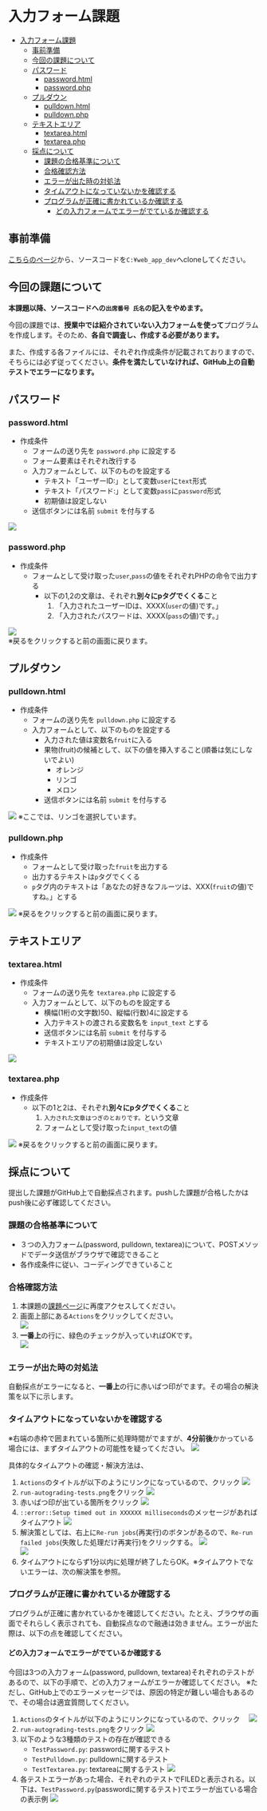 ﻿# 入力フォーム課題

- [入力フォーム課題](#入力フォーム課題)
  - [事前準備](#事前準備)
  - [今回の課題について](#今回の課題について)
  - [パスワード](#パスワード)
    - [password.html](#passwordhtml)
    - [password.php](#passwordphp)
  - [プルダウン](#プルダウン)
    - [pulldown.html](#pulldownhtml)
    - [pulldown.php](#pulldownphp)
  - [テキストエリア](#テキストエリア)
    - [textarea.html](#textareahtml)
    - [textarea.php](#textareaphp)
  - [採点について](#採点について)
    - [課題の合格基準について](#課題の合格基準について)
    - [合格確認方法](#合格確認方法)
    - [エラーが出た時の対処法](#エラーが出た時の対処法)
    - [タイムアウトになっていないかを確認する](#タイムアウトになっていないかを確認する)
    - [プログラムが正確に書かれているか確認する](#プログラムが正確に書かれているか確認する)
      - [どの入力フォームでエラーがでているか確認する](#どの入力フォームでエラーがでているか確認する)

## 事前準備

[こちらのページ](https://classroom.github.com/a/js1MUStN)から、ソースコードを`C:¥web_app_dev`へcloneしてください。

## 今回の課題について

**本課題以降、ソースコードへの`出席番号 氏名`の記入をやめます。**

今回の課題では、**授業中では紹介されていない入力フォームを使って**プログラムを作成します。そのため、**各自で調査し、作成する必要があります。**

また、作成する各ファイルには、それぞれ作成条件が記載されておりますので、そちらには必ず従ってください。**条件を満たしていなければ、GitHub上の自動テストでエラーになります。**

## パスワード

### password.html

- 作成条件
  - フォームの送り先を `password.php` に設定する
  - フォーム要素はそれぞれ改行する
  - 入力フォームとして、以下のものを設定する
    - テキスト「ユーザーID:」として変数`user`に`text`形式
    - テキスト「パスワード:」として変数`pass`に`password`形式
    - 初期値は設定しない
  - 送信ボタンには名前 `submit` を付与する

![](./images/password_html_display.png)

### password.php

- 作成条件
  - フォームとして受け取った`user`,`pass`の値をそれぞれPHPの命令で出力する
    - 以下の1,2の文章は、それぞれ**別々にpタグでくくる**こと
      1. 「入力されたユーザーIDは、XXXX(`user`の値)です。」
      2. 「入力されたパスワードは、XXXX(`pass`の値)です。」

![](./images/password_php_display.png)<br>
※戻るをクリックすると前の画面に戻ります。

## プルダウン

### pulldown.html

- 作成条件
  - フォームの送り先を `pulldown.php` に設定する
  - 入力フォームとして、以下のものを設定する
    - 入力された値は変数名`fruit`に入る
    - 果物(fruit)の候補として、以下の値を挿入すること(順番は気にしないでよい)
      - オレンジ
      - リンゴ
      - メロン
    - 送信ボタンには名前 `submit` を付与する

![](./images/pulldown_html_display.png)
※ここでは、リンゴを選択しています。

### pulldown.php

- 作成条件
    - フォームとして受け取った`fruit`を出力する
    - 出力するテキストは`p`タグでくくる
    - `p`タグ内のテキストは「あなたの好きなフルーツは、XXX(`fruit`の値)ですね。」とする
  
![](./images/pulldown_php_display.png)
※戻るをクリックすると前の画面に戻ります。

## テキストエリア

### textarea.html

- 作成条件
  - フォームの送り先を `textarea.php` に設定する
  - 入力フォームとして、以下のものを設定する
    - 横幅(1桁の文字数)50、縦幅(行数)4に設定する
    - 入力テキストの渡される変数名を `input_text` とする
    - 送信ボタンには名前 `submit` を付与する
    - テキストエリアの初期値は設定しない

![](./images/textarea_html_display.png)

### textarea.php

- 作成条件
  - 以下の1と2は、それぞれ**別々にpタグでくくる**こと
    1. `入力された文章はつぎのとおりです。`という文章
    2. フォームとして受け取った`input_text`の値

![](./images/textarea_php_display.png)
※戻るをクリックすると前の画面に戻ります。

## 採点について

提出した課題がGitHub上で自動採点されます。pushした課題が合格したかはpush後に必ず確認してください。

### 課題の合格基準について

- ３つの入力フォーム(password, pulldown, textarea)について、POSTメソッドでデータ送信がブラウザで確認できること
- 各作成条件に従い、コーディングできていること

### 合格確認方法

1. 本課題の[課題ページ](https://classroom.github.com/a/js1MUStN)に再度アクセスしてください。
2. 画面上部にある`Actions`をクリックしてください。<br>
![](./images/acions.png)
1. **一番上**の行に、緑色のチェックが入っていればOKです。<br>
![](./images/pass.png)

### エラーが出た時の対処法

自動採点がエラーになると、**一番上**の行に赤いばつ印がでます。その場合の解決策を以下に示します。

### タイムアウトになっていないかを確認する

※右端の赤枠で囲まれている箇所に処理時間がでますが、**4分前後**かかっている場合には、まずタイムアウトの可能性を疑ってください。
![](./images/timeout.png)

具体的なタイムアウトの確認・解決方法は、

  1. `Actions`のタイトルが以下のようにリンクになっているので、クリック
      ![](./images/timeout2.png)
  2. `run-autograding-tests.png`をクリック
   ![](./images/run-autograding-tests.png)
  3. 赤いばつ印が出ている箇所をクリック
  ![](./images/timeout4.png)
  1. `::error::Setup timed out in XXXXXX milliseconds`のメッセージがあればタイムアウト
   ![](./images/timeout8.png)
  6. 解決策としては、右上に`Re-run jobs`(再実行)のボタンがあるので、`Re-run failed jobs`(失敗した処理だけ再実行)をクリックする。
  ![](./images/timeout6.png)<br>
  ![](./images/timeout7.png)
  7. タイムアウトにならず1分以内に処理が終了したらOK。※タイムアウトでないエラーは、次の解決策を参照。

### プログラムが正確に書かれているか確認する

プログラムが正確に書かれているかを確認してください。たとえ、ブラウザの画面でそれらしく表示されても、自動採点なので融通は効きません。エラーが出た際は、以下の点を確認してください。

#### どの入力フォームでエラーがでているか確認する

今回は3つの入力フォーム(password, pulldown, textarea)それぞれのテストがあるので、以下の手順で、どの入力フォームがエラーか確認してください。
※ただし、GitHub上でのエラーメッセージでは、原因の特定が難しい場合もあるので、その場合は適宜質問してください。

1. `Actions`のタイトルが以下のようにリンクになっているので、クリック
  　![](./images/timeout2.png)
2. `run-autograding-tests.png`をクリック
   ![](./images/run-autograding-tests.png)
3. 以下のような3種類のテストの存在が確認できる
   - `TestPassword.py`: passwordに関するテスト
   - `TestPulldown.py`: pulldownに関するテスト
   - `TestTextarea.py`: textareaに関するテスト
   ![](./images/3tests.png)
4. 各テストエラーがあった場合、それぞれのテストでFILEDと表示される。以下は、`TestPassword.py`(passwordに関するテスト)でエラーが出ている場合の表示例
   ![](./images/testpassword.png)

